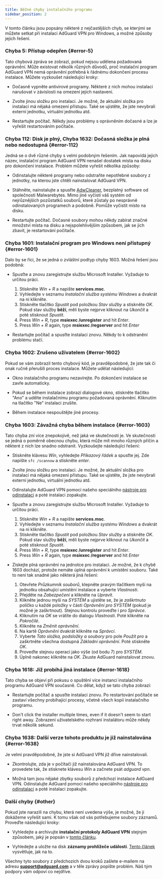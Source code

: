 ```yaml
---
title: Běžné chyby instalačního programu
sidebar_position: 2
---
```


V tomto článku jsou popsány některé z nejčastějších chyb, se kterými se můžete setkat při instalaci AdGuard VPN pro Windows, a možné způsoby jejich řešení.

### Chyba 5: Přístup odepřen {#error-5}

Tato chybová zpráva se zobrazí, pokud nejsou udělena požadovaná oprávnění. Může existovat několik různých důvodů, proč instalační program AdGuard VPN nemá oprávnění potřebná k řádnému dokončení procesu instalace. Můžete vyzkoušet následující kroky:

- Dočasně vypněte antivirové programy. Některé z nich mohou instalaci narušovat v závislosti na omezení jejich nastavení.

- Zvolte jinou složku pro instalaci. Je možné, že aktuální složka pro instalaci má nějaká omezení přístupu. Také se ujistěte, že jste nevybrali externí jednotku, virtuální jednotku atd.

- Restartujte počítač. Někdy jsou problémy s oprávněním dočasné a lze je vyřešit restartováním počítače.

### Chyba 112: Disk je plný, Chyba 1632: Dočasná složka je plná nebo nedostupná {#error-112}

Jedná se o dvě různé chyby s velmi podobným řešením. Jak napovídá jejich název, instalační program AdGuard VPN nenašel dostatek místa na disku pro dokončení instalace. Problém můžete vyřešit několika způsoby:

- Odinstalujte některé programy nebo odstraňte nepotřebné soubory z jednotky, na kterou jste chtěli nainstalovat AdGuard VPN.

- Stáhněte, nainstalujte a spusťte [AdwCleaner](http://www.bleepingcomputer.com/download/adwcleaner/), bezplatný software od společnosti Malwarebytes. Mimo jiné vyčistí váš systém od nejrůznějších pozůstatků souborů, které zůstaly po nesprávně odinstalovaných programech a podobně. Pomůže vyčistit místo na disku.

- Restartujte počítač. Dočasné soubory mohou někdy zabírat značné množství místa na disku a nejspolehlivějším způsobem, jak se jich zbavit, je restartování počítače.

### Chyba 1601: Instalační program pro Windows není přístupný {#error-1601}

Dalo by se říci, že se jedná o zvláštní podtyp chyby 1603. Možná řešení jsou podobná:

- Spusťte a znovu zaregistrujte službu Microsoft Installer. Vyžaduje to určitou práci.

    1. Stiskněte *Win + R* a napište **services.msc**.
    1. Vyhledejte v seznamu *Instalační služba systému Windows* a dvakrát na ni klikněte.
    1. Stiskněte tlačítko *Spustit* pod položkou *Stav služby* a stiskněte *OK*. Pokud stav služby **běží**, měli byste nejprve kliknout na *Ukončit* a poté stisknout *Spustit*.
    1. Press *Win + R*, type **msiexec /unregister** and hit *Enter*.
    1. Press *Win + R* again, type **msiexec /regserver** and hit *Enter*

- Restartujte počítač a spusťte instalaci znovu. Někdy to k odstranění problému stačí.

### Chyba 1602: Zrušeno uživatelem {#error-1602}

Pokud se vám zobrazil tento chybový kód, je pravděpodobné, že jste tak či onak ručně přerušili proces instalace. Můžete udělat následující:

- Okno instalačního programu nezavírejte. Po dokončení instalace se zavře automaticky.

- Pokud se během instalace zobrazí dialogové okno, stiskněte tlačítko "Ano" a udělte instalačnímu programu požadovaná oprávnění. Kliknutím na tlačítko "Ne" instalaci zrušíte.

- Během instalace nespouštějte jiné procesy.

### Chyba 1603: Závažná chyba během instalace {#error-1603}

Tato chyba zní více znepokojivě, než jaká ve skutečnosti je. Ve skutečnosti se jedná o poměrně obecnou chybu, která může mít mnoho různých příčin a některé z nich lze snadno odstranit. Vyzkoušejte následující řešení:

- Stiskněte klávesu *Win*, vyhledejte *Příkazový řádek* a spusťte jej. Zde napište `sfc /scannow` a stiskněte *enter*.

- Zvolte jinou složku pro instalaci. Je možné, že aktuální složka pro instalaci má nějaká omezení přístupu. Také se ujistěte, že jste nevybrali externí jednotku, virtuální jednotku atd.

- Odinstalujte AdGuard VPN pomocí našeho speciálního [nástroje pro odinstalaci](/adguard-vpn-for-windows/installation#advanced) a poté instalaci zopakujte.

- Spusťte a znovu zaregistrujte službu Microsoft Installer. Vyžaduje to určitou práci.

    1. Stiskněte *Win + R* a napište **services.msc**.
    1. Vyhledejte v seznamu *Instalační služba systému Windows* a dvakrát na ni klikněte.
    1. Stiskněte tlačítko *Spustit* pod položkou *Stav služby* a stiskněte *OK*. Pokud stav služby **běží**, měli byste nejprve kliknout na *Ukončit* a poté stisknout *Spustit*.
    1. Press *Win + R*, type **msiexec /unregister** and hit *Enter*.
    1. Press *Win + R* again, type **msiexec /regserver** and hit *Enter*

- Získejte plná oprávnění na jednotce pro instalaci. Je možné, že k chybě 1603 dochází, protože nemáte úplná oprávnění k umístění souboru. Také to není tak snadné jako některá jiná řešení:

    1. Otevřete *Průzkumník souborů*, klepněte pravým tlačítkem myši na jednotku obsahující umístění instalace a vyberte *Vlastnosti*.
    1. Přejděte na *Zabezpečení* a klikněte na *Upravit*.
    1. Klikněte jednou myší na *SYSTÉM* a ujistěte se, že je *zaškrtnuto* políčko u každé položky v části *Oprávnění pro SYSTÉM* (pokud je možné je zaškrtnout). Stejnou kontrolu proveďte i pro *Správce*.
    1. Kliknutím na *OK* se vrátíte do dialogu *Vlastnosti*. Poté klikněte na *Pokročilé*.
    1. Klikněte na *Změnit oprávnění*.
    1. Na kartě *Oprávnění* dvakrát klikněte na *Správci*.
    1. Vyberte *Tato složka, podsložky a soubory* pro pole *Použít pro* a zaškrtněte všechna dostupná *Základní oprávnění*. Poté stiskněte *OK*.
    1. Proveďte stejnou operaci jako výše (od bodu 7) pro *SYSTÉM*.
    1. Úplně nakonec klikněte na *OK*. Zkuste AdGuard nainstalovat znovu.

### Chyba 1618: Již probíhá jiná instalace {#error-1618}

Tato chyba se objeví při pokusu o spuštění více instancí instalačního programu AdGuard VPN současně. Co dělat, když se tato chyba zobrazí:

- Restartujte počítač a spusťte instalaci znovu. Po restartování počítače se zastaví všechny probíhající procesy, včetně všech kopií instalačního programu.

- Don't click the installer multiple times, even if it doesn't seem to start right away. Zobrazení uživatelského rozhraní instalátoru může někdy trvat několik sekund.

### Chyba 1638: Další verze tohoto produktu je již nainstalována {#error-1638}

Je velmi pravděpodobné, že jste si AdGuard VPN již dříve nainstalovali.

- Zkontrolujte, zda je v počítači již nainstalována AdGuard VPN. To provedete tak, že stisknete klávesu *Win* a začnete psát *adguard vpn*.

- Možná tam jsou nějaké zbytky souborů z předchozí instalace AdGuard VPN. Odinstalujte AdGuard pomocí našeho speciálního [nástroje pro odinstalaci](/adguard-vpn-for-windows/installation#advanced) a poté instalaci zopakujte.

### Další chyby {#other}

Pokud jste narazili na chybu, která není uvedena výše, je možné, že ji dokážeme vyřešit sami. K tomu však od vás potřebujeme soubory záznamů. Proveďte následující kroky:

- Vyhledejte a archivujte **instalační protokoly AdGuard VPN** stejným způsobem, jaký je popsán v [tomto článku](https://adguard.com/kb/adguard-for-windows/solving-problems/installation-logs/).

- Vyhledejte a uložte na disk **záznamy prohlížeče událostí**. [Tento článek](https://adguard.com/kb/adguard-for-windows/solving-problems/system-logs/) vysvětluje, jak na to.

Všechny tyto soubory z předchozích dvou kroků zašlete e-mailem na adresu **support@adguard.com** a v těle zprávy popište problém. Náš tým podpory vám odpoví co nejdříve.
